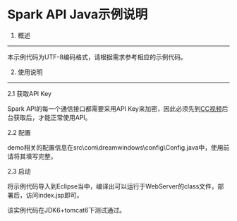 Spark API Java示例说明
===================

1. 概述
--------

本示例代码为UTF-8编码格式，请根据需求参考相应的示例代码。


2. 使用说明
--------

2.1 获取API Key

Spark API的每一个通信接口都需要采用API Key来加密，因此必须先到<a href="http://www.bokecc.com" target="_blank">CC视频</a>后台获取后，才能正常使用API。

2.2 配置

demo相关的配置信息在src\com\dreamwindows\config\Config.java中，使用前请将其填写完整。

2.3 启动

将示例代码导入到Eclipse当中，编译出可以运行于WebServer的class文件，部署后，访问index.jsp即可。

该实例代码在JDK6+tomcat6下测试通过。
